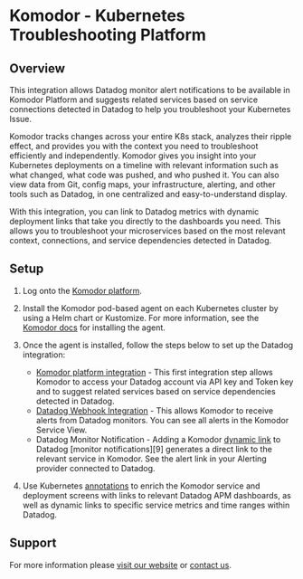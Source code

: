 # Komodor - Kubernetes Troubleshooting Platform

## Overview

This integration allows Datadog monitor alert notifications to be available in Komodor Platform and suggests related services based on service connections detected in Datadog to help you troubleshoot your Kubernetes Issue.

Komodor tracks changes across your entire K8s stack, analyzes their ripple effect, and provides you with the context you need to troubleshoot efficiently and independently. Komodor gives you insight into your Kubernetes deployments on a timeline with relevant information such as what changed, what code was pushed, and who pushed it. You can also view data from Git, config maps, your infrastructure, alerting, and other tools such as Datadog, in one centralized and easy-to-understand display. 
	
With this integration, you can link to Datadog metrics with dynamic deployment links that take you directly to the dashboards you need. This allows you to troubleshoot your microservices based on the most relevant context, connections, and service dependencies detected in Datadog.
	
## Setup
	
1. Log onto the [Komodor platform][7].
2. Install the Komodor pod-based agent on each Kubernetes cluster by using a Helm chart or Kustomize. For more information, see the [Komodor docs][2] for installing the agent.

3. Once the agent is installed, follow the steps below to set up the Datadog integration:
	- [Komodor platform integration][3] - This first integration step allows Komodor to access your Datadog account via API key and Token key and to suggest related services based on service dependencies detected in Datadog.
	- [Datadog Webhook Integration][4] - This allows Komodor to receive alerts from Datadog monitors. You can see all alerts in the Komodor Service View.
	- Datadog Monitor Notification - Adding a Komodor [dynamic link][5] to Datadog [monitor notifications][9] generates a direct link to the relevant service in Komodor. See the alert link in your Alerting provider connected to Datadog.
	
4. Use Kubernetes [annotations][6] to enrich the Komodor service and deployment screens with links to relevant Datadog APM dashboards, as well as dynamic links to specific service metrics and time ranges within Datadog.

## Support

For more information please [visit our website][1] or [contact us][8].

[1]: https://komodor.com/sign-up/
[2]: https://docs.komodor.com/Learn/Komodor-Agent.html
[3]: https://docs.komodor.com/Integrations/Datadog.html
[4]: https://docs.komodor.com/Integrations/datadog-webhook.html
[5]: https://docs.komodor.com/Integrations/Datadog-Monitor-Notification.html
[6]: https://docs.komodor.com/Learn/Annotations.html
[7]: https://app.komodor.com/
[8]: https://komodor.com/contact-us/